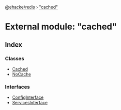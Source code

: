 [@ehacke/redis](../README.md) › ["cached"](_cached_.md)

# External module: "cached"

## Index

### Classes

* [Cached](../classes/_cached_.cached.md)
* [NoCache](../classes/_cached_.nocache.md)

### Interfaces

* [ConfigInterface](../interfaces/_cached_.configinterface.md)
* [ServicesInterface](../interfaces/_cached_.servicesinterface.md)
